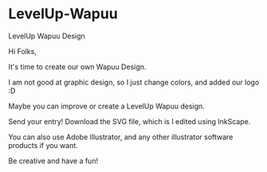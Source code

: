 # LevelUp-Wapuu
LevelUp Wapuu Design

Hi Folks,

It's time to create our own Wapuu Design.

I am not good at graphic design, so I just change colors, and added our logo :D

Maybe you can improve or create a LevelUp Wapuu design.

Send your entry! Download the SVG file, which is I edited using InkScape.

You can also use Adobe Illustrator, and any other illustrator software products if you want.

Be creative and have a fun!
